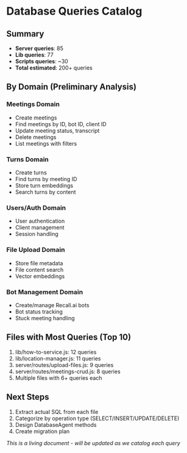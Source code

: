 # Database Queries Catalog

## Summary
- **Server queries**: 85
- **Lib queries**: 77  
- **Scripts queries**: ~30
- **Total estimated**: 200+ queries

## By Domain (Preliminary Analysis)

### Meetings Domain
- Create meetings
- Find meetings by ID, bot ID, client ID
- Update meeting status, transcript
- Delete meetings
- List meetings with filters

### Turns Domain  
- Create turns
- Find turns by meeting ID
- Store turn embeddings
- Search turns by content

### Users/Auth Domain
- User authentication
- Client management
- Session handling

### File Upload Domain
- Store file metadata
- File content search
- Vector embeddings

### Bot Management Domain
- Create/manage Recall.ai bots
- Bot status tracking
- Stuck meeting handling

## Files with Most Queries (Top 10)
1. lib/how-to-service.js: 12 queries  
2. lib/location-manager.js: 11 queries
3. server/routes/upload-files.js: 9 queries
4. server/routes/meetings-crud.js: 8 queries
5. Multiple files with 6+ queries each

## Next Steps
1. Extract actual SQL from each file
2. Categorize by operation type (SELECT/INSERT/UPDATE/DELETE)
3. Design DatabaseAgent methods
4. Create migration plan

*This is a living document - will be updated as we catalog each query*